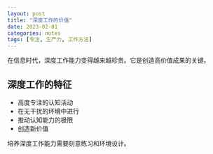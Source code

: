 ```yaml
---
layout: post
title: "深度工作的价值"
date: 2023-02-01
categories: notes
tags: [专注, 生产力, 工作方法]
---
```


在信息时代，深度工作能力变得越来越珍贵。它是创造高价值成果的关键。

## 深度工作的特征

- 高度专注的认知活动
- 在无干扰的环境中进行
- 推动认知能力的极限
- 创造新价值

培养深度工作能力需要刻意练习和环境设计。
